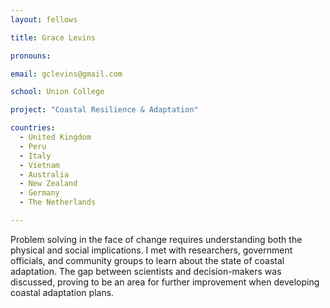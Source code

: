```yaml
---
layout: fellows

title: Grace Levins

pronouns: 

email: gclevins@gmail.com

school: Union College

project: "Coastal Resilience & Adaptation"

countries:
  - United Kingdom
  - Peru
  - Italy
  - Vietnam
  - Australia
  - New Zealand
  - Germany
  - The Netherlands

---
```


Problem solving in the face of change requires understanding both the physical and social implications. I met with researchers, government officials, and community groups to learn about the state of coastal adaptation. The gap between scientists and decision-makers was discussed, proving to be an area for further improvement when developing coastal adaptation plans.
